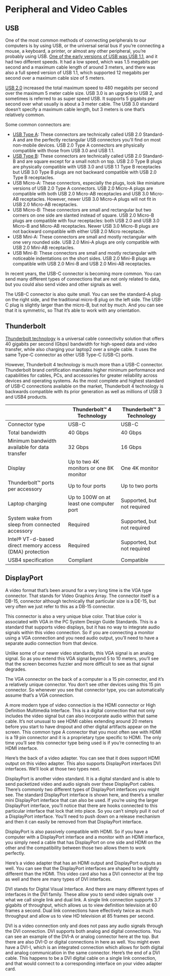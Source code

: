 # Peripheral and Video Cables

## USB

One of the most common methods of connecting peripherals to our computers is by using USB, or the universal serial bus if you’re connecting a mouse, a keyboard, a printer, or almost any other peripheral, you’re probably using USB. [One of the early versions of USB was USB 1.1](https://www.lifewire.com/what-is-usb-1-1-2626036), and it had two different speeds. It had a low speed, which was 1.5 megabits per second and a maximum cable length of around 3 meters, and there was also a full speed version of USB 1.1, which supported 12 megabits per second over a maximum cable size of 5 meters.

[USB 2.0](https://www.lifewire.com/what-is-usb-2-0-2626037) increased the total maximum speed to 480 megabits per second over the maximum 5 meter cable size. USB 3.0 is an upgrade to USB 2, and sometimes is referred to as super speed USB. It supports 5 gigabits per second over what usually is about a 3 meter cable. The USB 3.0 standard doesn’t specify a maximum cable length, but 3 meters is one that’s relatively common.

Some common connectors are:

- [USB Type A](https://www.lifewire.com/usb-type-a-connector-2626032): These connectors are technically called USB 2.0 Standard-A and are the perfectly rectangular USB connectors you'll find on most non-mobile devices. USB 2.0 Type A connectors are physically compatible with those from USB 3.0 and USB 1.1.
- [USB Type B](https://www.lifewire.com/usb-type-b-connector-2626033): These connectors are technically called USB 2.0 Standard-B and are square except for a small notch on top. USB 2.0 Type B plugs are physically compatible with USB 3.0 and USB 1.1 Type B receptacles but USB 3.0 Type B plugs are not backward compatible with USB 2.0 Type B receptacles.
- USB Micro-A: These connectors, especially the plugs, look like miniature versions of USB 2.0 Type A connectors. USB 2.0 Micro-A plugs are compatible with both USB 2.0 Micro-AB receptacles and USB 3.0 Micro-AB receptacles. However, newer USB 3.0 Micro-A plugs will not fit in USB 2.0 Micro-AB receptacles.
- USB Micro-B: These connectors are small and rectangular but two corners on one side are slanted instead of square. USB 2.0 Micro-B plugs are compatible with four receptacles: both USB 2.0 and USB 3.0 Micro-B and Micro-AB receptacles. Newer USB 3.0 Micro-B plugs are not backward compatible with either USB 2.0 Micro receptacle.
- USB Mini-A: These connectors are small and mostly rectangular with one very rounded side. USB 2.0 Mini-A plugs are only compatible with USB 2.0 Mini-AB receptacles.
- USB Mini-B: These connectors are small and mostly rectangular with noticeable indentations on the short sides. USB 2.0 Mini-B plugs are compatible with USB 2.0 Mini-B and USB 2.0 Mini-AB receptacles.

In recent years, the USB-C connector is becoming more common. You can send many different types of connections that are not only related to data, but you could also send video and other signals as well.

The USB-C connector is also quite small. You can see the standard-A plug on the right side, and the traditional micro-B plug on the left side. The USB-C plug is slightly larger than the micro-B, but not by much. And you can see that it is symmetric, so That it’s able to work with any orientation.

## Thunderbolt

[Thunderbolt technology](https://www.thunderbolttechnology.net/tech/faq) is a universal cable connectivity solution that offers 40 gigabits per second (Gbps) bandwidth for high-speed data and video transfer, while also charging your laptop2 over a single cable. It uses the same Type-C connector as other USB Type-C (USB-C) ports.

However, Thunderbolt 4 technology is much more than a USB-C connector. Thunderbolt brand certification mandates higher minimum performance and capabilities for cables, PCs, and accessories for greater reliability across devices and operating systems. As the most complete and highest standard of USB-C connections available on the market, Thunderbolt 4 technology is backwards compatible with its prior generation as well as millions of USB 3 and USB4 products.

| |Thunderbolt™ 4 Technology|Thunderbolt™ 3 Technology|
|--- |--- |--- |
|Connector type|USB-C|USB-C|
|Total bandwidth|40 Gbps|40 Gbps|
|Minimum bandwidth available for data transfer|32 Gbps|16 Gbps|
|Display|Up to two 4K monitors or one 8K monitor|One 4K monitor|
|Thunderbolt™ ports per accessory|Up to four ports|Up to two ports|
|Laptop charging|Up to 100W on at least one computer port|Supported, but not required|
|System wake from sleep from connected accessory|Required|Supported, but not required|
|Intel® VT-d-based direct memory access (DMA) protection|Required|Supported, but not required|
|USB4 specification|Compliant|Compatible|

## DisplayPort

A video format that’s been around for a very long time is the VGA type connector. That stands for Video Graphics Array. The connector itself is a DB-15, connector although technically that particular size is a DE-15, but very often we just refer to this as a DB-15 connector.

This connector is also a very unique blue color. That blue color is associated with VGA in the PC System Design Guide Standards. This is a standard that supports video displays, but it has no way to integrate audio signals within this video connection. So if you are connecting a monitor using a VGA connection and you need audio output, you’ll need to have a separate audio connection from that device.

Unlike some of our newer video standards, this VGA signal is an analog signal. So as you extend this VGA signal beyond 5 to 10 meters, you’ll see that the screen becomes fuzzier and more difficult to see as that signal degrades.

The VGA connector on the back of a computer is a 15 pin connector, and it’s a relatively unique connector. You don’t see other devices using this 15 pin connector. So whenever you see that connector type, you can automatically assume that’s a VGA connection.

A more modern type of video connection is the HDMI connector or High Definition Multimedia Interface. This is a digital connection that not only includes the video signal but can also incorporate audio within that same cable. It’s not unusual to see HDMI cables extending around 20 meters before you start to have dropout and other digital artifacts appear on the screen. This common type A connector that you most often see with HDMI is a 19 pin connector and it is a proprietary type specific to HDMI. The only time you’ll see this connector type being used is if you’re connecting to an HDMI interface.

Here’s the back of a video adapter. You can see that it does support HDMI output on this video adapter. This also supports DisplayPort interfaces DVI interfaces. We’ll look at those two types next.

DisplayPort is another video standard. It is a digital standard and is able to send packetized video and audio signals over these DisplayPort cables. There’s commonly two different types of DisplayPort interfaces you might see. The standard DisplayPort interface is shown here, and there’s a smaller mini DisplayPort interface that can also be used. If you’re using the larger DisplayPort interface, you’ll notice that there are hooks connected to this particular interface that lock that into place. So you can’t simply pull it out of a DisplayPort interface. You’ll need to push down on a release mechanism and then it can easily be removed from that DisplayPort interface.

DisplayPort is also passively compatible with HDMI. So if you have a computer with a DisplayPort interface and a monitor with an HDMI interface, you simply need a cable that has DisplayPort on one side and HDMI on the other and the compatibility between those two allows them to work perfectly.

Here’s a video adapter that has an HDMI output and DisplayPort outputs as well. You can see that the DisplayPort interfaces are shaped to be slightly different than the HDMI. This video card also has a DVI connector at the top as well and there are many types of DVI interfaces.

DVI stands for Digital Visual Interface. And there are many different types of interfaces in the DVI family. These allow you to send video signals over what we call single link and dual link. A single link connection supports 3.7 gigabits of throughput, which allows us to view definition television at 60 frames a second. Dual link connections have effectively twice as much throughput and allow us to view HD television at 85 frames per second.

DVI is a video connection only and does not pass any audio signals through the DVI connection. DVI supports both analog and digital connections. You can see an example of the DVI-A or analog connector here at the top. But there are also DVI-D or digital connections in here as well. You might even have a DVI-I, which is an integrated connection which allows for both digital and analog communication in the same connector. Here’s the end of a DVI cable. This happens to be a DVI digital cable on a single link connection, and that would connect to a corresponding interface on your video adapter card.